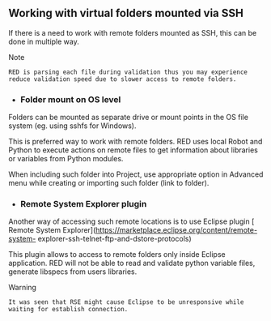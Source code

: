 ## Working with virtual folders mounted via SSH

If there is a need to work with remote folders mounted as SSH, this can be
done in multiple way.

Note

    RED is parsing each file during validation thus you may experience reduce validation speed due to slower access to remote folders.

  * ### Folder mount on OS level

Folders can be mounted as separate drive or mount points in the OS file system
(eg. using sshfs for Windows).

This is preferred way to work with remote folders. RED uses local Robot and
Python to execute actions on remote files to get information about libraries
or variables from Python modules.

When including such folder into Project, use appropriate option in Advanced
menu while creating or importing such folder (link to folder).

  * ### Remote System Explorer plugin

Another way of accessing such remote locations is to use Eclipse plugin [
Remote System Explorer](https://marketplace.eclipse.org/content/remote-system-
explorer-ssh-telnet-ftp-and-dstore-protocols)

This plugin allows to access to remote folders only inside Eclipse
application. RED will not be able to read and validate python variable files,
generate libspecs from users libraries.

Warning

    It was seen that RSE might cause Eclipse to be unresponsive while waiting for establish connection.

